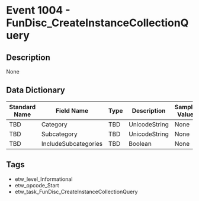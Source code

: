# Event 1004 - FunDisc_CreateInstanceCollectionQuery

## Description
None

## Data Dictionary
|Standard Name|Field Name|Type|Description|Sample Value|
|---|---|---|---|---|
|TBD|Category|TBD|UnicodeString|None|None|
|TBD|Subcategory|TBD|UnicodeString|None|None|
|TBD|IncludeSubcategories|TBD|Boolean|None|None|

## Tags
* etw_level_Informational
* etw_opcode_Start
* etw_task_FunDisc_CreateInstanceCollectionQuery